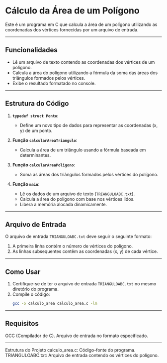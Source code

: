# Cálculo da Área de um Polígono

Este é um programa em C que calcula a área de um polígono utilizando as coordenadas dos vértices fornecidas por um arquivo de entrada.

---

## Funcionalidades

- Lê um arquivo de texto contendo as coordenadas dos vértices de um polígono.
- Calcula a área do polígono utilizando a fórmula da soma das áreas dos triângulos formados pelos vértices.
- Exibe o resultado formatado no console.

---

## Estrutura do Código

1. **`typedef struct Ponto`**:
   - Define um novo tipo de dados para representar as coordenadas (x, y) de um ponto.
   
2. **Função `calcularAreaTriangulo`**:
   - Calcula a área de um triângulo usando a fórmula baseada em determinantes.
   
3. **Função `calcularAreaPoligono`**:
   - Soma as áreas dos triângulos formados pelos vértices do polígono.

4. **Função `main`**:
   - Lê os dados de um arquivo de texto (`TRIANGULOABC.txt`).
   - Calcula a área do polígono com base nos vértices lidos.
   - Libera a memória alocada dinamicamente.

---

## Arquivo de Entrada

O arquivo de entrada `TRIANGULOABC.txt` deve seguir o seguinte formato:

1. A primeira linha contém o número de vértices do polígono.
2. As linhas subsequentes contêm as coordenadas (x, y) de cada vértice.


---

## Como Usar

1. Certifique-se de ter o arquivo de entrada `TRIANGULOABC.txt` no mesmo diretório do programa.
2. Compile o código:
   ```bash
   gcc -o calculo_area calculo_area.c -lm

   
---

## Requisitos
GCC (Compilador de C).
Arquivo de entrada no formato especificado.


---

Estrutura do Projeto
calculo_area.c: Código-fonte do programa.
TRIANGULOABC.txt: Arquivo de entrada contendo os vértices do polígono.



